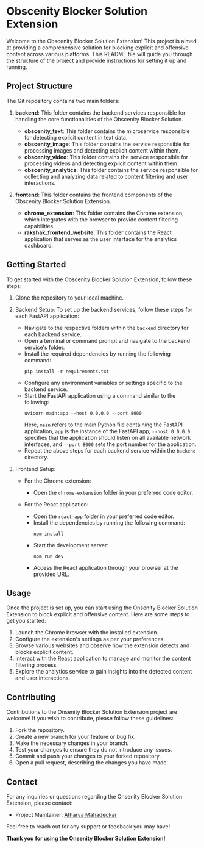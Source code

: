# Obscenity Blocker Solution Extension

Welcome to the Obscenity Blocker Solution Extension! This project is aimed at providing a comprehensive solution for blocking explicit and offensive content across various platforms. This README file will guide you through the structure of the project and provide instructions for setting it up and running.

## Project Structure

The Git repository contains two main folders:

1. **backend**: This folder contains the backend services responsible for handling the core functionalities of the Obscenity Blocker Solution.
   - **obscenity_text**: This folder contains the microservice responsible for detecting explicit content in text data.
   - **obscenity_image**: This folder contains the service responsible for processing images and detecting explicit content within them.
   - **obscenity_video**: This folder contains the service responsible for processing videos and detecting explicit content within them.
   - **obscenity_analytics**: This folder contains the service responsible for collecting and analyzing data related to content filtering and user interactions.

2. **frontend**: This folder contains the frontend components of the Obscenity Blocker Solution Extension.
   - **chrome_extension**: This folder contains the Chrome extension, which integrates with the browser to provide content filtering capabilities.
   - **rakshak_frontend_website**: This folder contains the React application that serves as the user interface for the analytics dashboard.

## Getting Started

To get started with the Obscenity Blocker Solution Extension, follow these steps:

1. Clone the repository to your local machine.

2. Backend Setup:
   To set up the backend services, follow these steps for each FastAPI application:

   - Navigate to the respective folders within the `backend` directory for each backend service.
   - Open a terminal or command prompt and navigate to the backend service's folder.
   - Install the required dependencies by running the following command:
     ```
     pip install -r requirements.txt
     ```
   - Configure any environment variables or settings specific to the backend service.
   - Start the FastAPI application using a command similar to the following:
     ```
     uvicorn main:app --host 0.0.0.0 --port 8000
     ```
     Here, `main` refers to the main Python file containing the FastAPI application, `app` is the instance of the FastAPI app, `--host 0.0.0.0` specifies that the application should listen on all available network interfaces, and `--port 8000` sets the port number for the application.
   - Repeat the above steps for each backend service within the `backend` directory.

3. Frontend Setup:
   - For the Chrome extension:
     - Open the `chrome-extension` folder in your preferred code editor.
   
   - For the React application:
     - Open the `react-app` folder in your preferred code editor.
     - Install the dependencies by running the following command:
       ```
       npm install
       ```
     - Start the development server:
       ```
       npm run dev
       ```
     - Access the React application through your browser at the provided URL.

## Usage

Once the project is set up, you can start using the Onsenity Blocker Solution Extension to block explicit and offensive content. Here are some steps to get you started:

1. Launch the Chrome browser with the installed extension.
2. Configure the extension's settings as per your preferences.
3. Browse various websites and observe how the extension detects and blocks explicit content.
4. Interact with the React application to manage and monitor the content filtering process.
5. Explore the analytics service to gain insights into the detected content and user interactions.

## Contributing

Contributions to the Onsenity Blocker Solution Extension project are welcome! If you wish to contribute, please follow these guidelines:

1. Fork the repository.
2. Create a new branch for your feature or bug fix.
3. Make the necessary changes in your branch.
4. Test your changes to ensure they do not introduce any issues.
5. Commit and push your changes to your forked repository.
6. Open a pull request, describing the changes you have made.



## Contact

For any inquiries or questions regarding the Onsenity Blocker Solution Extension, please contact:

- Project Maintainer: [Atharva Mahadeokar](mailto:athaarva999@gmail.com)

Feel free to reach out for any support or feedback you may have!

**Thank you for using the Onsenity Blocker Solution Extension!**
